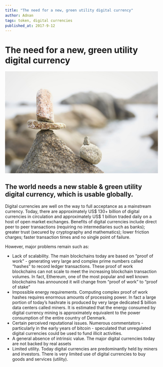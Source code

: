 ```yaml
---
title: "The need for a new, green utility digital currency"
author: Adnan
tags: token, digital currencies
published_at: 2017-9-12
---
```


# The need for a new, green utility digital currency

![Logo](../assets/images/the_need_for_new.jpg)
## The world needs a new stable & green utility digital currency, which is usable globally.

Digital currencies are well on the way to full acceptance as a mainstream currency. Today, there are approximately US$ 130+ billion of digital currencies in circulation and approximately US$ 1 billion traded daily on a host of open market exchanges.  Benefits of digital currencies include direct peer to peer transactions (requiring no intermediaries such as banks); greater trust (secured by cryptography and mathematics); lower friction charges; faster transaction times and no single point of failure.

However, major problems remain such as:

* Lack of scalability.  The main blockchains today are based on “proof of work” - generating very large and complex prime numbers called “hashes” to record ledger transactions.  These proof of work blockchains can not scale to meet the increasing blockchain transaction volumes.  In fact, Ethereum, one of the most popular and well known blockchains has announced it will change from “proof of work” to “proof of stake”
* Impossible energy requirements. Computing complex proof of work hashes requires enormous amounts of processing power.  In fact a large portion of today’s hashrate is produced by very large dedicated $ billion data centers called miners.  It is estimated that the energy consumed by digital currency mining is approximately equivalent to the power consumption of the entire country of Denmark.
* Certain perceived reputational issues.  Numerous commentators - particularly in the early years of bitcoin - speculated that unregulated digital currencies could be used to fund illicit activities.
* A general absence of intrinsic value.  The major digital currencies today are not backed by real assets
* Limited utility.  Today digital currencies are predominantly held by miners and investors.  There is very limited use of digital currencies to buy goods and services (utility).
